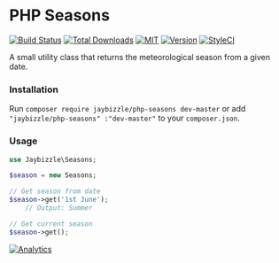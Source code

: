 PHP Seasons
=======
[![Build Status](https://img.shields.io/travis/JayBizzle/PHP-Seasons/master.svg?style=flat-square)](https://travis-ci.org/JayBizzle/PHP-Seasons) [![Total Downloads](https://img.shields.io/packagist/dt/JayBizzle/PHP-Seasons.svg?style=flat-square)](https://packagist.org/packages/jaybizzle/php-seasons)
[![MIT](https://img.shields.io/badge/license-MIT-ff69b4.svg?style=flat-square)](https://github.com/JayBizzle/PHP-Seasons) [![Version](https://img.shields.io/packagist/v/jaybizzle/PHP-Seasons.svg?style=flat-square)](https://packagist.org/packages/jaybizzle/php-seasons) [![StyleCI](https://styleci.io/repos/51580966/shield)](https://styleci.io/repos/51580966)

A small utility class that returns the meteorological season from a given date.

### Installation
Run `composer require jaybizzle/php-seasons dev-master` or add `"jaybizzle/php-seasons" :"dev-master"` to your `composer.json`.

### Usage
```PHP
use Jaybizzle\Seasons;

$season = new Seasons;

// Get season from date
$season->get('1st June');
    // Output: Summer

// Get current season
$season->get();
```

[![Analytics](https://ga-beacon.appspot.com/UA-72430465-1/PHP-Seasons/readme?pixel)](https://github.com/JayBizzle/PHP-Seasons)
